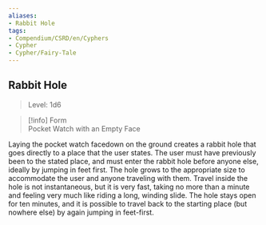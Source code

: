 ```yaml
---
aliases:
- Rabbit Hole
tags:
- Compendium/CSRD/en/Cyphers
- Cypher
- Cypher/Fairy-Tale
---
```


  
## Rabbit Hole  
>Level: 1d6  
  
>[!info] Form  
>Pocket Watch with an Empty Face
  
Laying the pocket watch facedown on the ground creates a rabbit hole that goes directly to a place that the user states. The user must have previously been to the stated place, and must enter the rabbit hole before anyone else, ideally by jumping in feet first. The hole grows to the appropriate size to accommodate the user and anyone traveling with them. Travel inside the hole is not instantaneous, but it is very fast, taking no more than a minute and feeling very much like riding a long, winding slide.  The hole stays open for ten minutes, and it is possible to travel back to the starting place (but nowhere else) by again jumping in feet-first.